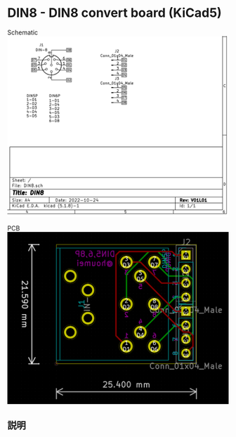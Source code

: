 # DIN8 - DIN8 convert board (KiCad5)

Schematic  
![schematic](img/DIN8V01L01-sch.png)  


PCB  
![pcb](img/DIN8V01L01-pcb.png)


## 説明
